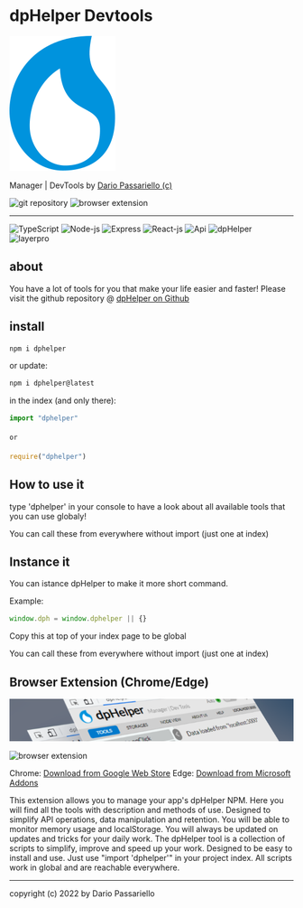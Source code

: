 # dpHelper Devtools

![dpHelper](/assets/logos/logo.svg )

Manager | DevTools by [Dario Passariello (c)](https://dario.passariello.ca)

![git repository](https://img.shields.io/badge/git%20repository-updated-green.svg)
![browser extension](https://img.shields.io/badge/browser%20extension-beta-orange.svg)

---

![TypeScript](https://img.shields.io/badge/TypeScript-006b98?logo=TypeScript&logoColor=white)
![Node-js](https://img.shields.io/badge/Node-js-006b98?logo=Node-js&logoColor=white)
![Express](https://img.shields.io/badge/Express-006b98?logo=Express&logoColor=white)
![React-js](https://img.shields.io/badge/React-js-006b98?logo=React-js&logoColor=white)
![Api](https://img.shields.io/badge/Api-006b98?logo=Api&logoColor=white)
![dpHelper](https://img.shields.io/badge/dpHelper-npm-green?logo=dpHelper&logoColor=white)
![layerpro](https://img.shields.io/badge/layerpro-npm-green?logo=layerpro&logoColor=white)

## about

You have a lot of tools for you that make your life easier and faster!
Please visit the github repository @ [dpHelper on Github](https://github.com/passariello/dpHelper)

## install

```bash
npm i dphelper
```

or update:

```bash
npm i dphelper@latest
```

in the index (and only there):

```javascript
import "dphelper"

or

require("dphelper")
```

## How to use it

type 'dphelper' in your console to have a look about all available tools that you can use globaly!

You can call these from everywhere without import (just one at index)

## Instance it

You can istance dpHelper to make it more short command.

Example:

```javascript
window.dph = window.dphelper || {}
```

Copy this at top of your index page to be global

You can call these from everywhere without import (just one at index)

## Browser Extension (Chrome/Edge)

![dpHelper Banner](/assets/images/banner.png)

![browser extension](https://img.shields.io/badge/browser%20extension-beta-orange.svg)

Chrome: [Download from Google Web Store](https://chrome.google.com/webstore/detail/dphelper-manager-dev-tool/oppppldaoknfddeikfloonnialijngbk)
Edge: [Download from Microsoft Addons](https://microsoftedge.microsoft.com/addons/detail/dphelper-manager-dev-to/kphabkbdpaljlfagldhojilhfammepnk)

This extension allows you to manage your app's dpHelper NPM. Here you will find all the tools with description and methods of use. Designed to simplify API operations, data manipulation and retention. You will be able to monitor memory usage and localStorage. You will always be updated on updates and tricks for your daily work. The dpHelper tool is a collection of scripts to simplify, improve and speed up your work. Designed to be easy to install and use. Just use "import 'dphelper'" in your project index. All scripts work in global and are reachable everywhere.

---
copyright (c) 2022 by Dario Passariello
